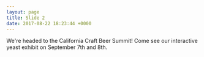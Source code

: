 ```yaml
---
layout: page
title: Slide 2
date: 2017-08-22 18:23:44 +0000
---
```



We're headed to the California Craft Beer Summit! Come see our interactive yeast exhibit on September 7th and 8th.